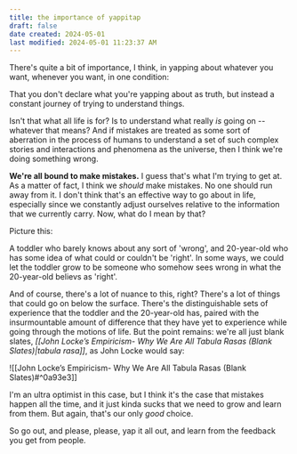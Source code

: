 ```yaml
---
title: the importance of yappitap
draft: false
date created: 2024-05-01
last modified: 2024-05-01 11:23:37 AM
---
```


There's quite a bit of importance, I think, in yapping about whatever you want, whenever you want, in one condition:

That you don't declare what you're yapping about as truth, but instead a constant journey of trying to understand things.

Isn't that what all life is for? Is to understand what really *is* going on -- whatever that means? And if mistakes are treated as some sort of aberration in the process of humans to understand a set of such complex stories and interactions and phenomena as the universe, then I think we're doing something wrong.

**We're all bound to make mistakes.** I guess that's what I'm trying to get at. As a matter of fact, I think we *should* make mistakes. No one should run away from it. I don't think that's an effective way to go about in life, especially since we constantly adjust ourselves relative to the information that we currently carry. Now, what do I mean by that?

Picture this:

A toddler who barely knows about any sort of 'wrong', and 20-year-old who has some idea of what could or couldn't be 'right'. In some ways, we could let the toddler grow to be someone who somehow sees wrong in what the 20-year-old believs as 'right'. 

And of course, there's a lot of nuance to this, right? There's a lot of things that could go on below the surface. There's the distinguishable sets of experience that the toddler and the 20-year-old has, paired with the insurmountable amount of difference that they have yet to experience while going through the motions of life. But the point remains: we're all just blank slates, *[[John Locke’s Empiricism- Why We Are All Tabula Rasas (Blank Slates)|tabula rasa]]*, as John Locke would say:

![[John Locke’s Empiricism- Why We Are All Tabula Rasas (Blank Slates)#^0a93e3]]

I'm an ultra optimist in this case, but I think it's the case that mistakes happen all the time, and it just kinda sucks that we need to grow and learn from them. But again, that's our only *good* choice.

So go out, and please, please, yap it all out, and learn from the feedback you get from people.
